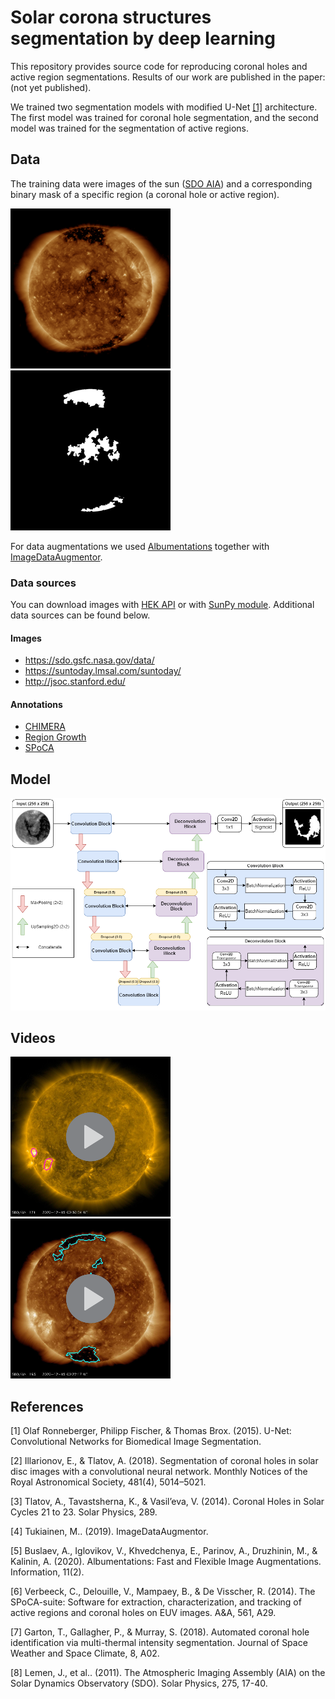 # Solar corona structures segmentation by deep learning

This repository provides source code for reproducing coronal holes and active region segmentations.
Results of our work are published in the paper: (not yet published).

We trained two segmentation models with modified U-Net [[1]](#1) architecture. The first model was trained for coronal hole 
segmentation, and the second model was trained for the segmentation of active regions.

## Data

The training data were images of the sun ([SDO AIA](https://sdo.gsfc.nasa.gov/)) and a corresponding binary mask of 
a specific region 
(a coronal hole or active region).


![sun-image](imgs/2018_06_30__03_46_16_84__SDO_AIA_AIA_193_img.png "sun-image") 
![binary-mask](imgs/2018_06_30__03_46_16_84__SDO_AIA_AIA_193_mask.png "binary-mask")

For data augmentations we used [Albumentations](https://github.com/albumentations-team/albumentations) together with 
[ImageDataAugmentor](https://github.com/mjkvaak/ImageDataAugmentor).

### Data sources
You can download images with [HEK API](https://www.lmsal.com/hek/api.html) or with 
[SunPy module](https://docs.sunpy.org/en/stable/guide/acquiring_data/hek.html). Additional data sources can be found below.

#### Images

- https://sdo.gsfc.nasa.gov/data/
- https://suntoday.lmsal.com/suntoday/
- http://jsoc.stanford.edu/

#### Annotations
- [CHIMERA](https://solarmonitor.org/data/)
- [Region Growth](https://github.com/observethesun/coronal_holes/tree/mnras2018/data)
- [SPoCA](https://www.lmsal.com/hek/api.html)

## Model
![model-architecture](imgs/U-Net.png "modified-unet")

## Videos
[![AR](imgs/video-AR.png)](https://youtu.be/Sp3VLSgxK3w "AR")
[![CH](imgs/video-CH.png)](https://youtu.be/OX6s8WnC1ho "CH")

## References
<a id="1">[1]</a> 
Olaf Ronneberger, Philipp Fischer, & Thomas Brox. (2015). 
U-Net: Convolutional Networks for Biomedical Image Segmentation.

<a id="1">[2]</a>
Illarionov, E., & Tlatov, A. (2018). 
Segmentation of coronal holes in solar disc images with a convolutional neural network.
Monthly Notices of the Royal Astronomical Society, 481(4), 5014–5021.

<a id="1">[3]</a> 
Tlatov, A., Tavastsherna, K., & Vasil’eva, V. (2014). 
Coronal Holes in Solar Cycles 21 to 23.
Solar Physics, 289.

<a id="1">[4]</a> 
Tukiainen, M.. (2019). 
ImageDataAugmentor.

<a id="1">[5]</a>
Buslaev, A., Iglovikov, V., Khvedchenya, E., Parinov, A., Druzhinin, M., & Kalinin, A. (2020). 
Albumentations: Fast and Flexible Image Augmentations.
Information, 11(2).

<a id="1">[6]</a>
Verbeeck, C., Delouille, V., Mampaey, B., & De Visscher, R. (2014). 
The SPoCA-suite: Software for extraction, characterization, and tracking of active regions and coronal holes on EUV images.
A&A, 561, A29.

<a id="1">[7]</a>
Garton, T., Gallagher, P., & Murray, S. (2018). 
Automated coronal hole identification via multi-thermal intensity segmentation.
Journal of Space Weather and Space Climate, 8, A02.

<a id="1">[8]</a>
Lemen, J., et al.. (2011). 
The Atmospheric Imaging Assembly (AIA) on the Solar Dynamics Observatory (SDO).
Solar Physics, 275, 17-40.



